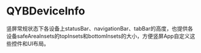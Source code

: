# QYBDeviceInfo
竖屏常规状态下各设备上statusBar、navigationBar、tabBar的高度，也提供各设备safeAreaInsets的topInsets和bottomInsets的大小，方便竖屏App自定义这些控件和UI布局。
